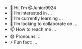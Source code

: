 - 👋 Hi, I’m @Junior9924
- 👀 I’m interested in ...
- 🌱 I’m currently learning ...
- 💞️ I’m looking to collaborate on ...
- 📫 How to reach me ...
- 😄 Pronouns: ...
- ⚡ Fun fact: ...

<!---
Junior9924/Junior9924 is a ✨ special ✨ repository because its `README.md` (this file) appears on your GitHub profile.
You can click the Preview link to take a look at your changes.
--->

